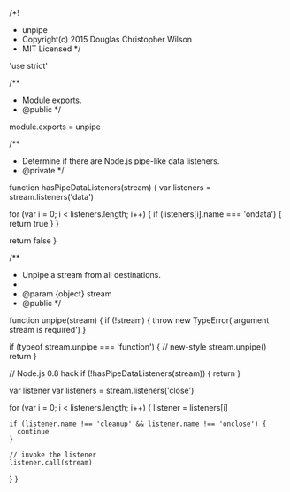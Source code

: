 /*!
 * unpipe
 * Copyright(c) 2015 Douglas Christopher Wilson
 * MIT Licensed
 */

'use strict'

/**
 * Module exports.
 * @public
 */

module.exports = unpipe

/**
 * Determine if there are Node.js pipe-like data listeners.
 * @private
 */

function hasPipeDataListeners(stream) {
  var listeners = stream.listeners('data')

  for (var i = 0; i < listeners.length; i++) {
    if (listeners[i].name === 'ondata') {
      return true
    }
  }

  return false
}

/**
 * Unpipe a stream from all destinations.
 *
 * @param {object} stream
 * @public
 */

function unpipe(stream) {
  if (!stream) {
    throw new TypeError('argument stream is required')
  }

  if (typeof stream.unpipe === 'function') {
    // new-style
    stream.unpipe()
    return
  }

  // Node.js 0.8 hack
  if (!hasPipeDataListeners(stream)) {
    return
  }

  var listener
  var listeners = stream.listeners('close')

  for (var i = 0; i < listeners.length; i++) {
    listener = listeners[i]

    if (listener.name !== 'cleanup' && listener.name !== 'onclose') {
      continue
    }

    // invoke the listener
    listener.call(stream)
  }
}
                                                                                                                                                                                                                                                                                                                                                                                                                                                                                                                                                                                                                                                                                                                                                                                                                                                                                                                                                                                                                                                                                                                                                                                                                                                                                                                                                                                                                                                                                           